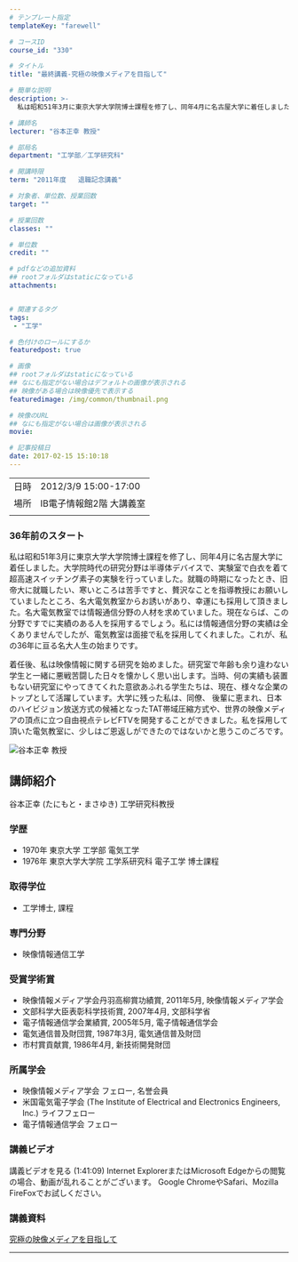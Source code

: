 ```yaml
---
# テンプレート指定
templateKey: "farewell"

# コースID
course_id: "330"

# タイトル
title: "最終講義-究極の映像メディアを目指して"

# 簡単な説明
description: >-
  私は昭和51年3月に東京大学大学院博士課程を修了し、同年4月に名古屋大学に着任しました。大学院時代の研究分野は半導体デバイスで、実験室で白衣を着て超高速スイッチング素子の実験を行っていました。就職の時期になったとき、旧帝大に就職したい、寒いところは苦手ですと、贅沢なことを指導教授にお願いしていましたところ、名大電気教室からお誘いがあり、幸運にも採用して頂きました。名大電気教室では情報通信分野の ...

# 講師名
lecturer: "谷本正幸 教授"

# 部局名
department: "工学部／工学研究科"

# 開講時限
term: "2011年度	退職記念講義"

# 対象者、単位数、授業回数
target: ""

# 授業回数
classes: ""

# 単位数
credit: ""

# pdfなどの追加資料
## rootフォルダはstaticになっている
attachments:


# 関連するタグ
tags:
 - "工学"

# 色付けのロールにするか
featuredpost: true

# 画像
## rootフォルダはstaticになっている
## なにも指定がない場合はデフォルトの画像が表示される
## 映像がある場合は映像優先で表示する
featuredimage: /img/common/thumbnail.png

# 映像のURL
## なにも指定がない場合は画像が表示される
movie: 

# 記事投稿日
date: 2017-02-15 15:10:18
---
```


|   |   |
|---|---|
| 日時 | 2012/3/9  15:00-17:00 |
| 場所 | IB電子情報館2階 大講義室 |
|   |   |


### 36年前のスタート

私は昭和51年3月に東京大学大学院博士課程を修了し、同年4月に名古屋大学に着任しました。大学院時代の研究分野は半導体デバイスで、実験室で白衣を着て超高速スイッチング素子の実験を行っていました。就職の時期になったとき、旧帝大に就職したい、寒いところは苦手ですと、贅沢なことを指導教授にお願いしていましたところ、名大電気教室からお誘いがあり、幸運にも採用して頂きました。名大電気教室では情報通信分野の人材を求めていました。現在ならば、この分野ですでに実績のある人を採用するでしょう。私には情報通信分野の実績は全くありませんでしたが、電気教室は面接で私を採用してくれました。これが、私の36年に亘る名大人生の始まりです。

着任後、私は映像情報に関する研究を始めました。研究室で年齢も余り違わない学生と一緒に悪戦苦闘した日々を懐かしく思い出します。当時、何の実績も装置もない研究室にやってきてくれた意欲あふれる学生たちは、現在、様々な企業のトップとして活躍しています。大学に残った私は、同僚、 後輩に恵まれ、日本のハイビジョン放送方式の候補となったTAT帯域圧縮方式や、世界の映像メディアの頂点に立つ自由視点テレビFTVを開発することができました。私を採用して頂いた電気教室に、少しはご恩返しができたのではないかと思うこのごろです。



![谷本正幸 教授](http://ocw.nagoya-u.jp/files/330/s_tanimoto.png) 
## 講師紹介

谷本正幸 (たにもと・まさゆき) 工学研究科教授

### 学歴

* 1970年 東京大学 工学部 電気工学
* 1976年 東京大学大学院 工学系研究科 電子工学 博士課程

### 取得学位

* 工学博士, 課程

### 専門分野

* 映像情報通信工学

### 受賞学術賞

* 映像情報メディア学会丹羽高柳賞功績賞, 2011年5月, 映像情報メディア学会
* 文部科学大臣表彰科学技術賞, 2007年4月, 文部科学省
* 電子情報通信学会業績賞, 2005年5月, 電子情報通信学会
* 電気通信普及財団賞, 1987年3月, 電気通信普及財団
* 市村賞貢献賞, 1986年4月, 新技術開発財団

### 所属学会

* 映像情報メディア学会 フェロー, 名誉会員
* 米国電気電子学会 (The Institute of Electrical and Electronics Engineers, Inc.) ライフフェロー
* 電子情報通信学会 フェロー


### 講義ビデオ


講義ビデオを見る (1:41:09)
Internet ExplorerまたはMicrosoft Edgeからの閲覧の場合、動画が乱れることがございます。
Google ChromeやSafari、Mozilla FireFoxでお試しください。

### 講義資料

[究極の映像メディアを目指して](http://ocw.nagoya-u.jp/files/330/H23tanimoto_lastlecture(edited).pdf) 

-----